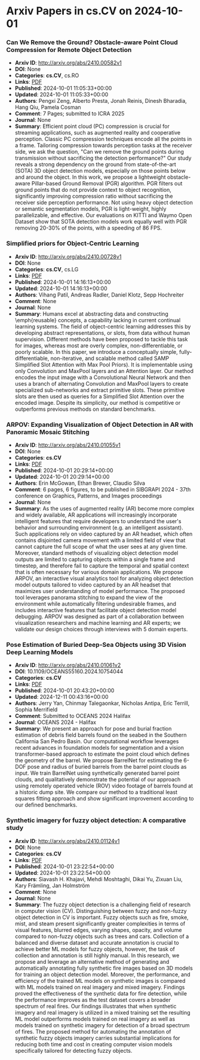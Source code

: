 # Arxiv Papers in cs.CV on 2024-10-01
### Can We Remove the Ground? Obstacle-aware Point Cloud Compression for Remote Object Detection
- **Arxiv ID**: http://arxiv.org/abs/2410.00582v1
- **DOI**: None
- **Categories**: **cs.CV**, cs.RO
- **Links**: [PDF](http://arxiv.org/pdf/2410.00582v1)
- **Published**: 2024-10-01 11:05:33+00:00
- **Updated**: 2024-10-01 11:05:33+00:00
- **Authors**: Pengxi Zeng, Alberto Presta, Jonah Reinis, Dinesh Bharadia, Hang Qiu, Pamela Cosman
- **Comment**: 7 Pages; submitted to ICRA 2025
- **Journal**: None
- **Summary**: Efficient point cloud (PC) compression is crucial for streaming applications, such as augmented reality and cooperative perception. Classic PC compression techniques encode all the points in a frame. Tailoring compression towards perception tasks at the receiver side, we ask the question, "Can we remove the ground points during transmission without sacrificing the detection performance?" Our study reveals a strong dependency on the ground from state-of-the-art (SOTA) 3D object detection models, especially on those points below and around the object. In this work, we propose a lightweight obstacle-aware Pillar-based Ground Removal (PGR) algorithm. PGR filters out ground points that do not provide context to object recognition, significantly improving compression ratio without sacrificing the receiver side perception performance. Not using heavy object detection or semantic segmentation models, PGR is light-weight, highly parallelizable, and effective. Our evaluations on KITTI and Waymo Open Dataset show that SOTA detection models work equally well with PGR removing 20-30% of the points, with a speeding of 86 FPS.



### Simplified priors for Object-Centric Learning
- **Arxiv ID**: http://arxiv.org/abs/2410.00728v1
- **DOI**: None
- **Categories**: **cs.CV**, cs.LG
- **Links**: [PDF](http://arxiv.org/pdf/2410.00728v1)
- **Published**: 2024-10-01 14:16:13+00:00
- **Updated**: 2024-10-01 14:16:13+00:00
- **Authors**: Vihang Patil, Andreas Radler, Daniel Klotz, Sepp Hochreiter
- **Comment**: None
- **Journal**: None
- **Summary**: Humans excel at abstracting data and constructing \emph{reusable} concepts, a capability lacking in current continual learning systems. The field of object-centric learning addresses this by developing abstract representations, or slots, from data without human supervision. Different methods have been proposed to tackle this task for images, whereas most are overly complex, non-differentiable, or poorly scalable. In this paper, we introduce a conceptually simple, fully-differentiable, non-iterative, and scalable method called SAMP Simplified Slot Attention with Max Pool Priors). It is implementable using only Convolution and MaxPool layers and an Attention layer. Our method encodes the input image with a Convolutional Neural Network and then uses a branch of alternating Convolution and MaxPool layers to create specialized sub-networks and extract primitive slots. These primitive slots are then used as queries for a Simplified Slot Attention over the encoded image. Despite its simplicity, our method is competitive or outperforms previous methods on standard benchmarks.



### ARPOV: Expanding Visualization of Object Detection in AR with Panoramic Mosaic Stitching
- **Arxiv ID**: http://arxiv.org/abs/2410.01055v1
- **DOI**: None
- **Categories**: **cs.CV**
- **Links**: [PDF](http://arxiv.org/pdf/2410.01055v1)
- **Published**: 2024-10-01 20:29:14+00:00
- **Updated**: 2024-10-01 20:29:14+00:00
- **Authors**: Erin McGowan, Ethan Brewer, Claudio Silva
- **Comment**: 6 pages, 6 figures, to be published in SIBGRAPI 2024 - 37th
  conference on Graphics, Patterns, and Images proceedings
- **Journal**: None
- **Summary**: As the uses of augmented reality (AR) become more complex and widely available, AR applications will increasingly incorporate intelligent features that require developers to understand the user's behavior and surrounding environment (e.g. an intelligent assistant). Such applications rely on video captured by an AR headset, which often contains disjointed camera movement with a limited field of view that cannot capture the full scope of what the user sees at any given time. Moreover, standard methods of visualizing object detection model outputs are limited to capturing objects within a single frame and timestep, and therefore fail to capture the temporal and spatial context that is often necessary for various domain applications. We propose ARPOV, an interactive visual analytics tool for analyzing object detection model outputs tailored to video captured by an AR headset that maximizes user understanding of model performance. The proposed tool leverages panorama stitching to expand the view of the environment while automatically filtering undesirable frames, and includes interactive features that facilitate object detection model debugging. ARPOV was designed as part of a collaboration between visualization researchers and machine learning and AR experts; we validate our design choices through interviews with 5 domain experts.



### Pose Estimation of Buried Deep-Sea Objects using 3D Vision Deep Learning Models
- **Arxiv ID**: http://arxiv.org/abs/2410.01061v2
- **DOI**: 10.1109/OCEANS55160.2024.10754044
- **Categories**: **cs.CV**
- **Links**: [PDF](http://arxiv.org/pdf/2410.01061v2)
- **Published**: 2024-10-01 20:43:20+00:00
- **Updated**: 2024-12-11 00:43:16+00:00
- **Authors**: Jerry Yan, Chinmay Talegaonkar, Nicholas Antipa, Eric Terrill, Sophia Merrifield
- **Comment**: Submitted to OCEANS 2024 Halifax
- **Journal**: OCEANS 2024 - Halifax
- **Summary**: We present an approach for pose and burial fraction estimation of debris field barrels found on the seabed in the Southern California San Pedro Basin. Our computational workflow leverages recent advances in foundation models for segmentation and a vision transformer-based approach to estimate the point cloud which defines the geometry of the barrel. We propose BarrelNet for estimating the 6-DOF pose and radius of buried barrels from the barrel point clouds as input. We train BarrelNet using synthetically generated barrel point clouds, and qualitatively demonstrate the potential of our approach using remotely operated vehicle (ROV) video footage of barrels found at a historic dump site. We compare our method to a traditional least squares fitting approach and show significant improvement according to our defined benchmarks.



### Synthetic imagery for fuzzy object detection: A comparative study
- **Arxiv ID**: http://arxiv.org/abs/2410.01124v1
- **DOI**: None
- **Categories**: **cs.CV**
- **Links**: [PDF](http://arxiv.org/pdf/2410.01124v1)
- **Published**: 2024-10-01 23:22:54+00:00
- **Updated**: 2024-10-01 23:22:54+00:00
- **Authors**: Siavash H. Khajavi, Mehdi Moshtaghi, Dikai Yu, Zixuan Liu, Kary Främling, Jan Holmström
- **Comment**: None
- **Journal**: None
- **Summary**: The fuzzy object detection is a challenging field of research in computer vision (CV). Distinguishing between fuzzy and non-fuzzy object detection in CV is important. Fuzzy objects such as fire, smoke, mist, and steam present significantly greater complexities in terms of visual features, blurred edges, varying shapes, opacity, and volume compared to non-fuzzy objects such as trees and cars. Collection of a balanced and diverse dataset and accurate annotation is crucial to achieve better ML models for fuzzy objects, however, the task of collection and annotation is still highly manual. In this research, we propose and leverage an alternative method of generating and automatically annotating fully synthetic fire images based on 3D models for training an object detection model. Moreover, the performance, and efficiency of the trained ML models on synthetic images is compared with ML models trained on real imagery and mixed imagery. Findings proved the effectiveness of the synthetic data for fire detection, while the performance improves as the test dataset covers a broader spectrum of real fires. Our findings illustrates that when synthetic imagery and real imagery is utilized in a mixed training set the resulting ML model outperforms models trained on real imagery as well as models trained on synthetic imagery for detection of a broad spectrum of fires. The proposed method for automating the annotation of synthetic fuzzy objects imagery carries substantial implications for reducing both time and cost in creating computer vision models specifically tailored for detecting fuzzy objects.



